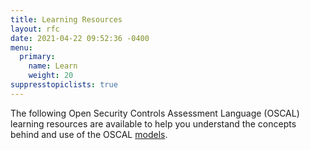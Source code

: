 ```yaml
---
title: Learning Resources
layout: rfc
date: 2021-04-22 09:52:36 -0400
menu:
  primary:
    name: Learn
    weight: 20
suppresstopiclists: true
---
```


The following Open Security Controls Assessment Language (OSCAL) learning resources are available to help you understand the concepts behind and use of the OSCAL [models](/concepts/layer/).


